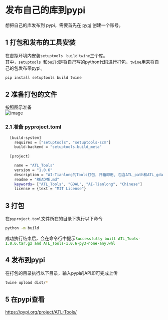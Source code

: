 # 发布自己的库到pypi
想把自己的库发布到 pypi，需要首先在 [pypi](https://pypi.org/) 创建一个账号。
## 1 打包和发布的工具安装
在虚拟环境内安装`setuptools ` `build` `twine`三个库。  
其中，`setuptools `和`build`是将自己写的python代码进行打包，`twine`用来将自己的包发布带pypi。
```bash
pip install setuptools build twine
```
## 2 准备打包的文件
按照图示准备  
![image](https://github.com/AI-Tianlong/Useful-Tools/assets/50650583/60634c8e-6ce3-41b0-96d3-366f249abc73)

### 2.1 准备 pyproject.toml
```bash
  [build-system]
    requires = ["setuptools", "setuptools-scm"]
    build-backend = "setuptools.build_meta"
    
  [project]   

    name = "ATL_Tools"
    version = "1.0.6"
    description = "AI-Tianlong的Tools打包，开箱即用, 包含ATL_path和ATL_gdal,可用于遥感图像处理"
    readme = "README.md"
    keywords= ["ATL_Tools", "GDAL", "AI-Tianlong", "Chinese"]
    license = {text = "MIT License"}

```
## 3 打包
在`pyproject.toml`文件所在的目录下执行以下命令
```bash
python -m build
```
成功执行结束后，会在命令行中提示<font color='green'>`Successfully built ATL_Tools-1.0.6.tar.gz and ATL_Tools-1.0.6-py3-none-any.whl`</font>
## 4 发布到pypi
在打包的目录执行以下目录，输入pypi的API即可完成上传
```bash
twine upload dist/*
```
## 5 在pypi查看
https://pypi.org/project/ATL-Tools/
   
